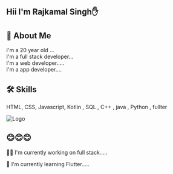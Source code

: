 
## Hii I'm Rajkamal Singh✋


## 🚀 About Me
I'm a 20 year old ...     
I'm a full stack developer...                    
I'm a web developer.....           
I'm a app developer....  


## 🛠 Skills
 HTML, CSS, Javascript, Kotlin , SQL , C++ , java , Python , fullter


![Logo](https://www.freepnglogos.com/uploads/html5-logo-png/html5-logo-best-web-design-psd-html-cms-development-ecommerce-6.png)



## 😊😊😊
👩‍💻 I'm currently working on full stack.....

🧠 I'm currently learning Flutter.....




